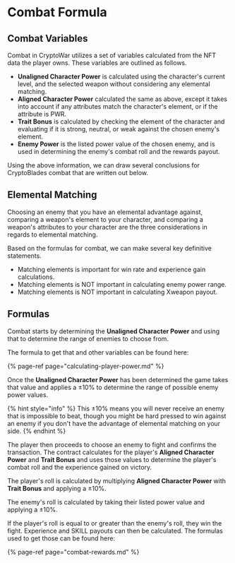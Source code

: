 # Combat Formula

## Combat Variables

Combat in CryptoWar utilizes a set of variables calculated from the NFT data the player owns. These variables are outlined as follows.

* **Unaligned Character Power** is calculated using the character's current level, and the selected weapon without considering any elemental matching.
* **Aligned Character Power** calculated the same as above, except it takes into account if any attributes match the character's element, or if the attribute is PWR.
* **Trait Bonus** is calculated by checking the element of the character and evaluating if it is strong, neutral, or weak against the chosen enemy's element.
* **Enemy Power** is the listed power value of the chosen enemy, and is used in determining the enemy's combat roll and the rewards payout.

Using the above information, we can draw several conclusions for CryptoBlades combat that are written out below.

## Elemental Matching

Choosing an enemy that you have an elemental advantage against, comparing a weapon's element to your character, and comparing a weapon's attributes to your character are the three considerations in regards to elemental matching.

Based on the formulas for combat, we can make several key definitive statements.

* Matching elements is important for win rate and experience gain calculations.
* Matching elements is NOT important in calculating enemy power range.
* Matching elements is NOT important in calculating Xweapon payout.

## Formulas

Combat starts by determining the **Unaligned Character Power** and using that to determine the range of enemies to choose from.

The formula to get that and other variables can be found here:

{% page-ref page="calculating-player-power.md" %}

Once the **Unaligned Character Power** has been determined the game takes that value and applies a ±10% to determine the range of possible enemy power values.

{% hint style="info" %}
This ±10% means you will never receive an enemy that is impossible to beat, though you might be hard pressed to win against an enemy if you don't have the advantage of elemental matching on your side.
{% endhint %}

The player then proceeds to choose an enemy to fight and confirms the transaction. The contract calculates for the player's **Aligned Character Power** and **Trait Bonus** and uses those values to determine the player's combat roll and the experience gained on victory.

The player's roll is calculated by multiplying **Aligned Character Power** with **Trait Bonus** and applying a ±10%.

The enemy's roll is calculated by taking their listed power value and applying a ±10%.

If the player's roll is equal to or greater than the enemy's roll, they win the fight. Experience and SKILL payouts can then be calculated. The formulas used to get those can be found here:

{% page-ref page="combat-rewards.md" %}

